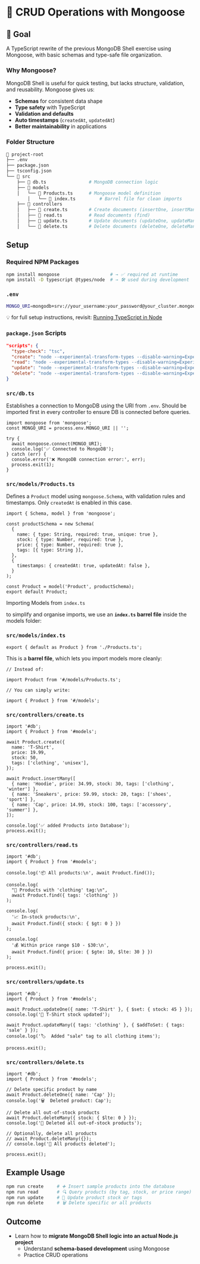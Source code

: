 # **🧩 CRUD Operations with Mongoose**

## **🎯 Goal**

A TypeScript rewrite of the previous MongoDB Shell exercise using Mongoose, with basic schemas and type-safe file organization.

### **Why Mongoose?**

MongoDB Shell is useful for quick testing, but lacks structure, validation, and reusability. Mongoose gives us:

- **Schemas** for consistent data shape
- **Type safety** with TypeScript
- **Validation and defaults**
- **Auto timestamps** (`createdAt`, `updatedAt`)
- **Better maintainability** in applications

### **Folder Structure**

```bash
📁 project-root
├── .env
├── package.json
├── tsconfig.json
└── 📁 src
    ├── 📄 db.ts                # MongoDB connection logic
    ├── 📁 models
    │   └── 📄 Products.ts      # Mongoose model definition
		│   └── 📄 index.ts         # Barrel file for clean imports
    ├── 📁 controllers
    │   ├── 📄 create.ts        # Create documents (insertOne, insertMany)
    │   ├── 📄 read.ts          # Read documents (find)
    │   ├── 📄 update.ts        # Update documents (updateOne, updateMany)
    │   └── 📄 delete.ts        # Delete documents (deleteOne, deleteMany)
```

## **Setup**

### **Required NPM Packages**

```bash
npm install mongoose                   # → ✅ required at runtime
npm install -D typescript @types/node  # → 🛠️ used during development
```

### **`.env`**

```bash
MONGO_URI=mongodb+srv://your_username:your_password@your_cluster.mongodb.net
```

💡 for full setup instructions, revisit: [Running TypeScript in Node](https://www.notion.so/Running-TS-in-Node-21dae18bcb548013a47ef10717d063d0?pvs=21)

### **`package.json` Scripts**

```json
"scripts": {
  "type-check": "tsc",
  "create": "node --experimental-transform-types --disable-warning=ExperimentalWarning --env-file=.env src/controllers/create.ts",
  "read": "node --experimental-transform-types --disable-warning=ExperimentalWarning --env-file=.env src/controllers/read.ts",
  "update": "node --experimental-transform-types --disable-warning=ExperimentalWarning --env-file=.env src/controllers/update.ts",
  "delete": "node --experimental-transform-types --disable-warning=ExperimentalWarning --env-file=.env src/controllers/delete.ts"
}
```

### **`src/db.ts`**

Establishes a connection to MongoDB using the URI from `.env`. Should be imported first in every controller to ensure DB is connected before queries.

```tsx
import mongoose from 'mongoose';
const MONGO_URI = process.env.MONGO_URI || '';

try {
  await mongoose.connect(MONGO_URI);
  console.log('✅ Connected to MongoDB');
} catch (err) {
  console.error('❌ MongoDB connection error:', err);
  process.exit(1);
}
```

### **`src/models/Products.ts`**

Defines a `Product` model using `mongoose.Schema`, with validation rules and timestamps. Only `createdAt` is enabled in this case.

```tsx
import { Schema, model } from 'mongoose';

const productSchema = new Schema(
  {
    name: { type: String, required: true, unique: true },
    stock: { type: Number, required: true },
    price: { type: Number, required: true },
    tags: [{ type: String }],
  },
  {
    timestamps: { createdAt: true, updatedAt: false },
  }
);

const Product = model('Product', productSchema);
export default Product;
```

Importing Models from `index.ts`

to simplify and organise imports, we use an **`index.ts` barrel file** inside the models folder:

### **`src/models/index.ts`**

```tsx
export { default as Product } from './Products.ts';
```

This is a **barrel file**, which lets you import models more cleanly:

```tsx
// Instead of:

import Product from '#/models/Products.ts';

// You can simply write:

import { Product } from '#/models';
```

### **`src/controllers/create.ts`**

```tsx
import '#db';
import { Product } from '#models';

await Product.create({
  name: 'T-Shirt',
  price: 19.99,
  stock: 50,
  tags: ['clothing', 'unisex'],
});

await Product.insertMany([
  { name: 'Hoodie', price: 34.99, stock: 30, tags: ['clothing', 'winter'] },
  { name: 'Sneakers', price: 59.99, stock: 20, tags: ['shoes', 'sport'] },
  { name: 'Cap', price: 14.99, stock: 100, tags: ['accessory', 'summer'] },
]);

console.log('✅ added Products into Database');
process.exit();
```

### **`src/controllers/read.ts`**

```tsx
import '#db';
import { Product } from '#models';

console.log('📦 All products:\n', await Product.find());

console.log(
  "🧢 Products with 'clothing' tag:\n",
  await Product.find({ tags: 'clothing' })
);

console.log(
  '📈 In-stock products:\n',
  await Product.find({ stock: { $gt: 0 } })
);

console.log(
  '💰 Within price range $10 - $30:\n',
  await Product.find({ price: { $gte: 10, $lte: 30 } })
);

process.exit();
```

### **`src/controllers/update.ts`**

```tsx
import '#db';
import { Product } from '#models';

await Product.updateOne({ name: 'T-Shirt' }, { $set: { stock: 45 } });
console.log('🔄 T-Shirt stock updated');

await Product.updateMany({ tags: 'clothing' }, { $addToSet: { tags: 'sale' } });
console.log('🏷️  Added "sale" tag to all clothing items');

process.exit();
```

### **`src/controllers/delete.ts`**

```tsx
import '#db';
import { Product } from '#models';

// Delete specific product by name
await Product.deleteOne({ name: 'Cap' });
console.log('🗑️  Deleted product: Cap');

// Delete all out-of-stock products
await Product.deleteMany({ stock: { $lte: 0 } });
console.log('🧹 Deleted all out-of-stock products');

// Optionally, delete all products
// await Product.deleteMany({});
// console.log('🧹 All products deleted');

process.exit();
```

## **Example Usage**

```bash
npm run create     # ➕ Insert sample products into the database
npm run read       # 🔍 Query products (by tag, stock, or price range)
npm run update     # 🔄 Update product stock or tags
npm run delete     # 🗑️ Delete specific or all products
```

## **Outcome**

- Learn how to **migrate MongoDB Shell logic into an actual Node.js project**
  - Understand **schema-based development** using Mongoose
  - Practice CRUD operations
